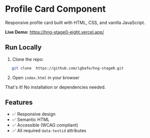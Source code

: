 # Profile Card Component

Responsive profile card built with HTML, CSS, and vanilla JavaScript.

**Live Demo:** https://hng-stage0-eight.vercel.app/

## Run Locally

1. Clone the repo:
```bash
   git clone  https://github.com/igbafe/hng-stage0.git
```

2. Open `index.html` in your browser

That's it! No installation or dependencies needed.

## Features

- ✅ Responsive design
- ✅ Semantic HTML
- ✅ Accessible (WCAG compliant)
- ✅ All required `data-testid` attributes
